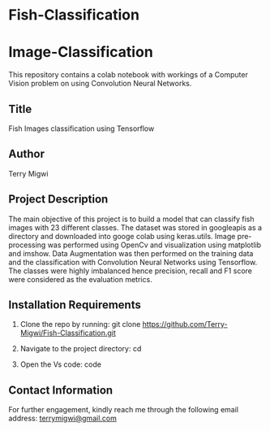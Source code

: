 # Fish-Classification

# Image-Classification
This repository contains a colab notebook with workings of a Computer Vision problem on using Convolution Neural Networks.

## Title
Fish Images classification using Tensorflow

## Author
Terry Migwi

## Project Description

The main objective of this project is to build a model that can classify fish images with 23 different classes. The dataset was stored in googleapis as a directory and downloaded into googe colab using keras.utils. Image pre-processing was performed using OpenCv and visualization using matplotlib and imshow. Data Augmentation was then performed on the training data and the classification with Convolution Neural Networks using Tensorflow. The classes were highly imbalanced hence precision, recall and F1 score were considered as the evaluation metrics. 
 
## Installation Requirements
1. Clone the repo by running: git clone https://github.com/Terry-Migwi/Fish-Classification.git

2. Navigate to the project directory: cd 

3. Open the Vs code: code

## Contact Information
For further engagement, kindly reach me through the following email address: terrymigwi@gmail.com
